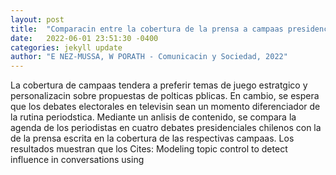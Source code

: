 ```yaml
---
layout: post
title:  "Comparacin entre la cobertura de la prensa a campaas presidenciales y la agenda de los periodistas que conducen debates1"
date:   2022-06-01 23:51:30 -0400
categories: jekyll update
author: "E NEZ-MUSSA, W PORATH - Comunicacin y Sociedad, 2022"
---
```

La cobertura de campaas tendera a preferir temas de juego estratgico y personalizacin sobre propuestas de polticas pblicas. En cambio, se espera que los debates electorales en televisin sean un momento diferenciador de la rutina periodstica. Mediante un anlisis de contenido, se compara la agenda de los periodistas en cuatro debates presidenciales chilenos con la de la prensa escrita en la cobertura de las respectivas campaas. Los resultados muestran que los  Cites: Modeling topic control to detect influence in conversations using 